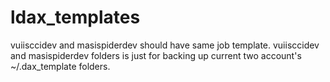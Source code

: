 # ldax_templates

vuiisccidev and masispiderdev should have same job template. 
vuiisccidev and masispiderdev folders is just for backing up current two account's ~/.dax_template folders.

